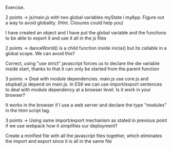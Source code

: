 Exercise.

2 points -> js/main.js with two global variables myState i myApp. Figure out a way to avoid globality. (Hint. Closures could help you)

I have created an object and I have put the global variable and the functions to be able to export it and use it all in the js files

2 points -> danceWorld() is a child function inside inicia() but its callable in a global scope. We can avoid this?

Correct, using "use strict" javascript forces us to declare the dw variable inside start, thanks to that it can only be started from the parent function

3 points -> Deal with module dependencies. main.js use core.js and stopball.js depend on main.js. In ES6 we can use import/export sentences to deal with module dependency at a browser level. Is it work in your browser?

It works in the browser if I use a web server and declare the type "modules" in the html script tag.

3 points -> Using same import/export mechanism as stated in previous point if we use webpack how it simplifies our deployment?

Create a minified file with all the javascript files together, which eliminates the import and export since it is all in the same file